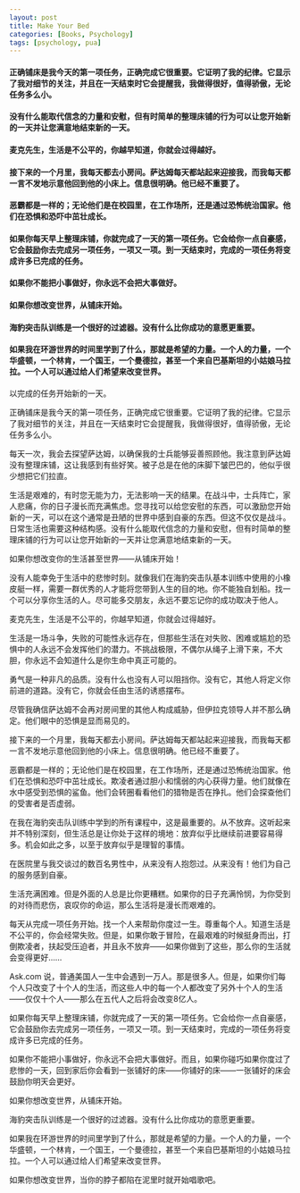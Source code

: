 ```yaml
---
layout: post
title: Make Your Bed
categories: [Books, Psychology]
tags: [psychology, pua]
---
```

#### 正确铺床是我今天的第一项任务，正确完成它很重要。它证明了我的纪律。它显示了我对细节的关注，并且在一天结束时它会提醒我，我做得很好，值得骄傲，无论任务多么小。
#### 没有什么能取代信念的力量和安慰，但有时简单的整理床铺的行为可以让您开始新的一天并让您满意地结束新的一天。
#### 麦克先生，生活是不公平的，你越早知道，你就会过得越好。
#### 接下来的一个月里，我每天都去小房间。萨达姆每天都站起来迎接我，而我每天都一言不发地示意他回到他的小床上。信息很明确。他已经不重要了。
#### 恶霸都是一样的；无论他们是在校园里，在工作场所，还是通过恐怖统治国家。他们在恐惧和恐吓中茁壮成长。
#### 如果你每天早上整理床铺，你就完成了一天的第一项任务。它会给你一点自豪感，它会鼓励你去完成另一项任务，一项又一项。到一天结束时，完成的一项任务将变成许多已完成的任务。
#### 如果你不能把小事做好，你永远不会把大事做好。
#### 如果你想改变世界，从铺床开始。
#### 海豹突击队训练是一个很好的过滤器。没有什么比你成功的意愿更重要。
#### 如果我在环游世界的时间里学到了什么，那就是希望的力量。一个人的力量，一个华盛顿，一个林肯，一个国王，一个曼德拉，甚至一个来自巴基斯坦的小姑娘马拉拉。一个人可以通过给人们希望来改变世界。
<!-- more -->
以完成的任务开始新的一天。

正确铺床是我今天的第一项任务，正确完成它很重要。它证明了我的纪律。它显示了我对细节的关注，并且在一天结束时它会提醒我，我做得很好，值得骄傲，无论任务多么小。

每天一次，我会去探望萨达姆，以确保我的士兵能够妥善照顾他。我注意到萨达姆没有整理床铺，这让我感到有些好笑。被子总是在他的床脚下皱巴巴的，他似乎很少想把它们拉直。

生活是艰难的，有时您无能为力，无法影响一天的结果。在战斗中，士兵阵亡，家人悲痛，你的日子漫长而充满焦虑。您寻找可以给您安慰的东西，可以激励您开始新的一天，可以在这个通常是丑陋的世界中感到自豪的东西。但这不仅仅是战斗。日常生活也需要这种结构感。没有什么能取代信念的力量和安慰，但有时简单的整理床铺的行为可以让您开始新的一天并让您满意地结束新的一天。

如果你想改变你的生活甚至世界——从铺床开始！

没有人能幸免于生活中的悲惨时刻。就像我们在海豹突击队基本训练中使用的小橡皮艇一样，需要一群优秀的人才能将您带到人生的目的地。你不能独自划船。找一个可以分享你生活的人。尽可能多交朋友，永远不要忘记你的成功取决于他人。

麦克先生，生活是不公平的，你越早知道，你就会过得越好。

生活是一场斗争，失败的可能性永远存在，但那些生活在对失败、困难或尴尬的恐惧中的人永远不会发挥他们的潜力。不挑战极限，不偶尔从绳子上滑下来，不大胆，你永远不会知道什么是你生命中真正可能的。

勇气是一种非凡的品质。没有什么也没有人可以阻挡你。没有它，其他人将定义你前进的道路。没有它，你就会任由生活的诱惑摆布。

尽管我确信萨达姆不会再对房间里的其他人构成威胁，但伊拉克领导人并不那么确定。他们眼中的恐惧是显而易见的。

接下来的一个月里，我每天都去小房间。萨达姆每天都站起来迎接我，而我每天都一言不发地示意他回到他的小床上。信息很明确。他已经不重要了。

恶霸都是一样的；无论他们是在校园里，在工作场所，还是通过恐怖统治国家。他们在恐惧和恐吓中茁壮成长。欺凌者通过胆小和懦弱的内心获得力量。他们就像在水中感受到恐惧的鲨鱼。他们会转圈看看他们的猎物是否在挣扎。他们会探查他们的受害者是否虚弱。

在我在海豹突击队训练中学到的所有课程中，这是最重要的。从不放弃。这听起来并不特别深刻，但生活总是让你处于这样的境地：放弃似乎比继续前进要容易得多。机会如此之多，以至于放弃似乎是理智的事情。

在医院里与我交谈过的数百名男性中，从来没有人抱怨过。从来没有！他们为自己的服务感到自豪。

生活充满困难。但是外面的人总是比你更糟糕。如果你的日子充满怜悯，为你受到的对待而悲伤，哀叹你的命运，那么生活将是漫长而艰难的。

每天从完成一项任务开始。找一个人来帮助你度过一生。尊重每个人。知道生活是不公平的，你会经常失败。但是，如果你敢于冒险，在最艰难的时候挺身而出，打倒欺凌者，扶起受压迫者，并且永不放弃——如果你做到了这些，那么你的生活就会变得更好……

Ask.com 说，普通美国人一生中会遇到一万人。那是很多人。但是，如果你们每个人只改变了十个人的生活，而这些人中的每一个人都改变了另外十个人的生活——仅仅十个人——那么在五代人之后将会改变8亿人。

如果你每天早上整理床铺，你就完成了一天的第一项任务。它会给你一点自豪感，它会鼓励你去完成另一项任务，一项又一项。到一天结束时，完成的一项任务将变成许多已完成的任务。

如果你不能把小事做好，你永远不会把大事做好。而且，如果你碰巧如果你度过了悲惨的一天，回到家后你会看到一张铺好的床——你铺好的床——一张铺好的床会鼓励你明天会更好。

如果你想改变世界，从铺床开始。

海豹突击队训练是一个很好的过滤器。没有什么比你成功的意愿更重要。

如果我在环游世界的时间里学到了什么，那就是希望的力量。一个人的力量，一个华盛顿，一个林肯，一个国王，一个曼德拉，甚至一个来自巴基斯坦的小姑娘马拉拉。一个人可以通过给人们希望来改变世界。

如果你想改变世界，当你的脖子都陷在泥里时就开始唱歌吧。
